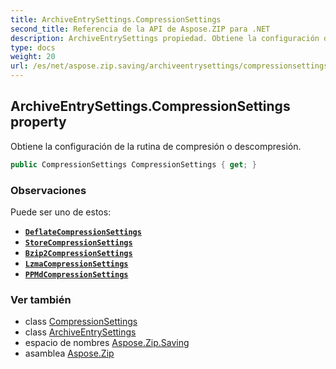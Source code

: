 ```yaml
---
title: ArchiveEntrySettings.CompressionSettings
second_title: Referencia de la API de Aspose.ZIP para .NET
description: ArchiveEntrySettings propiedad. Obtiene la configuración de la rutina de compresión o descompresión.
type: docs
weight: 20
url: /es/net/aspose.zip.saving/archiveentrysettings/compressionsettings/
---
```

## ArchiveEntrySettings.CompressionSettings property

Obtiene la configuración de la rutina de compresión o descompresión.

```csharp
public CompressionSettings CompressionSettings { get; }
```

### Observaciones

Puede ser uno de estos:

* **[`DeflateCompressionSettings`](../../deflatecompressionsettings/)**
* **[`StoreCompressionSettings`](../../storecompressionsettings/)**
* **[`Bzip2CompressionSettings`](../../bzip2compressionsettings/)**
* **[`LzmaCompressionSettings`](../../lzmacompressionsettings/)**
* **[`PPMdCompressionSettings`](../../ppmdcompressionsettings/)**

### Ver también

* class [CompressionSettings](../../compressionsettings/)
* class [ArchiveEntrySettings](../)
* espacio de nombres [Aspose.Zip.Saving](../../archiveentrysettings/)
* asamblea [Aspose.Zip](../../../)


